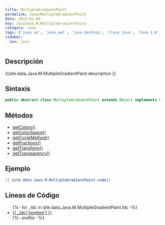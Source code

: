 ```yaml
---
title: MultipleGradientPaint
permalink: Java/MultipleGradientPaint
date: 2021-01-04
key: JavaJava.M.MultipleGradientPaint
category: java
tags: ['java se', 'java.awt', 'java.desktop', 'clase java', 'Java 1.6']
sidebar: 
  nav: java
---
```


## Descripción
{{site.data.Java.M.MultipleGradientPaint.description }}

## Sintaxis
~~~java
public abstract class MultipleGradientPaint extends Object implements Paint
~~~

## Métodos
* [getColors()](/Java/MultipleGradientPaint/getColors)
* [getColorSpace()](/Java/MultipleGradientPaint/getColorSpace)
* [getCycleMethod()](/Java/MultipleGradientPaint/getCycleMethod)
* [getFractions()](/Java/MultipleGradientPaint/getFractions)
* [getTransform()](/Java/MultipleGradientPaint/getTransform)
* [getTransparency()](/Java/MultipleGradientPaint/getTransparency)

## Ejemplo
~~~java
{{ site.data.Java.M.MultipleGradientPaint.code}}
~~~

## Líneas de Código
<ul>
{%- for _ldc in site.data.Java.M.MultipleGradientPaint.ldc -%}
   <li>
       <a href="{{_ldc['url'] }}">{{ _ldc['nombre'] }}</a>
   </li>
{%- endfor -%}
</ul>
